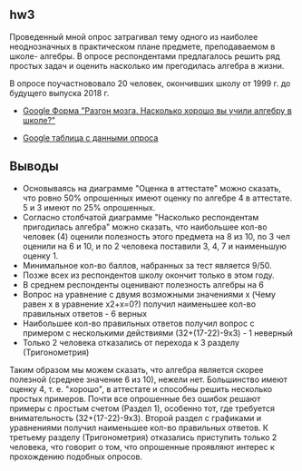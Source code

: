 ## hw3

Проведенный мной опрос затрагивал тему одного из наиболее неоднозначных в практическом плане предмете, преподаваемом в школе- алгебры. В опросе респондентами предлагалось решить ряд простых задач и оценить насколько им прегодилась алгебра в жизни.

В опросе поучастнововало 20 человек, окончивших школу от 1999 г. до будущего выпуска 2018 г. 

* [Google Форма "Разгон мозга. Насколько хорошо вы учили алгебру в школе?"](https://goo.gl/forms/3SIshvRS30SK1lfY2 "Google Form")

* [Google таблица с данными опроса](https://docs.google.com/spreadsheets/d/1xjHAudlEfdnROkPelSDQqd7u8RKeDknIgl_CJ4OWBNk/edit#gid=1894547572 "Google Spreadsheet")

## Выводы

* Основываясь на диаграмме "Оценка в аттестате" можно сказать, что ровно 50% опрошенных имеют оценку по алгебре 4 в аттестате. 5 и 3 имеют по 25% опрошенных.
* Согласно столбчатой диаграмме "Насколько респондентам пригодилась алгебра" можно сказать, что наибольшее кол-во человек (4) оценили полезность этого предмета на 8 из 10, по 3 чел оценили на 6 и 10, и по 2 человека поставили 3, 4, 7 и наименьшую оценку 1.
* Минимальное кол-во баллов, набранных за тест является 9/50.
* Позже всех из респондентов школу окончит только в этом году.
* В среднем респонденты оценивают полезность алгебры на 6
* Вопрос на уравнение с двумя возможными значениями x (Чему равен х в уравнение x2+x=0?) получил наименьшее кол-во правильных ответов - 6 верных
* Наибольшее кол-во правильных ответов получил вопрос с примером с несколькими действиями (32+(17-22)-9x3) - 1 неверный
* Только 2 человека отказались от перехода к 3 разделу (Тригонометрия)

Таким образом мы можем сказать, что алгебра является скорее полезной (среднее значение 6 из 10), нежели нет. Большинство имеют оценку 4, т. е. "хорошо", в аттестате и способны решить несколько простых примеров. Почти все опрошенные без ошибок решают примеры с простым счетом (Раздел 1), особенно тот, где требуется внимательность (32+(17-22)-9x3). Второй раздел с графиками и уравнениями получил наименьшее кол-во правильных ответов. К третьему разделу (Тригонометрия) отказались приступить только 2 человека, что говорит о том, что опрошенные проявляют интерес к прохождению подобных опросов.

